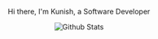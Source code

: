 <p align="center">Hi there, I'm Kunish, a Software Developer</p>

<p align="center">
	<img src="https://github-readme-stats.vercel.app/api?username=kunish&theme=dark" alt="Github Stats" />
</p>
